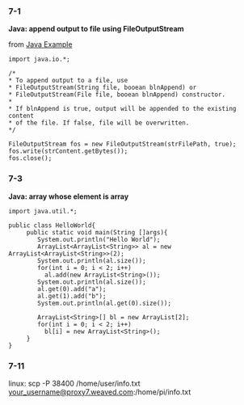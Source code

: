 ### 7-1
**Java: append output to file using FileOutputStream**

from [Java Example](http://www.java-examples.com/)

```
import java.io.*;

/*
* To append output to a file, use
* FileOutputStream(String file, booean blnAppend) or
* FileOutputStream(File file, booean blnAppend) constructor.
*
* If blnAppend is true, output will be appended to the existing content
* of the file. If false, file will be overwritten.
*/

FileOutputStream fos = new FileOutputStream(strFilePath, true);
fos.write(strContent.getBytes());
fos.close();
```


### 7-3
**Java: array whose element is array**


```
import java.util.*;

public class HelloWorld{
     public static void main(String []args){
        System.out.println("Hello World");
        ArrayList<ArrayList<String>> al = new ArrayList<ArrayList<String>>(2);
        System.out.println(al.size());
        for(int i = 0; i < 2; i++)
          al.add(new ArrayList<String>());
        System.out.println(al.size());
        al.get(0).add("a");
        al.get(1).add("b");
        System.out.println(al.get(0).size());
        
        ArrayList<String>[] bl = new ArrayList[2];
        for(int i = 0; i < 2; i++)
          bl[i] = new ArrayList<String>();
     }
}
```

### 7-11
linux:
scp -P 38400 /home/user/info.txt your_username@proxy7.weaved.com:/home/pi/info.txt
